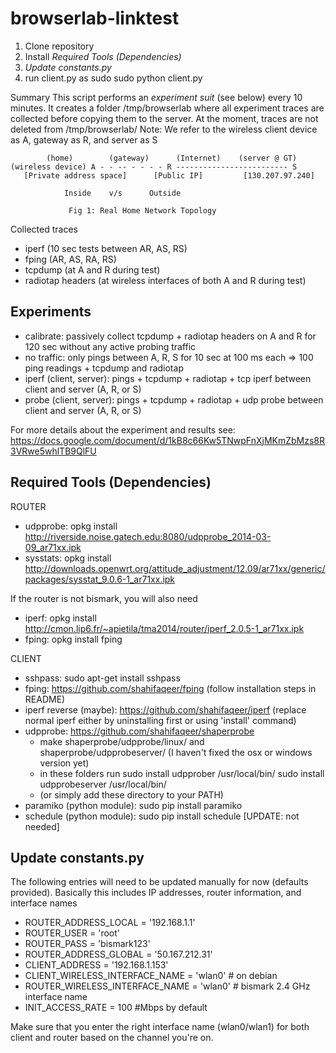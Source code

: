 browserlab-linktest
===================
1. Clone repository
2. Install *Required Tools (Dependencies)*
3. *Update constants.py*
4. run client.py as sudo
  sudo python client.py
  
Summary
This script performs an *experiment suit* (see below) every 10 minutes.
It creates a folder /tmp/browserlab where all experiment traces are collected before copying them to the server.
At the moment, traces are not deleted from /tmp/browserlab/
Note: We refer to the wireless client device as A, gateway as R, and server as S


			(home)	      (gateway)	     (Internet)	   (server @ GT)
	(wireless device) A - - -- - - - - R ------------------------- S
	   [Private address space]      [Public IP]	        [130.207.97.240]

				Inside	  v/s      Outside

			     Fig 1: Real Home Network Topology

Collected traces
- iperf (10 sec tests between AR, AS, RS)
- fping (AR, AS, RA, RS)
- tcpdump (at A and R during test)
- radiotap headers (at wireless interfaces of both A and R during test)

Experiments
-----------

- calibrate: passively collect tcpdump + radiotap headers on A and R for 120 sec without any active probing traffic
- no traffic: only pings between A, R, S for 10 sec at 100 ms each => 100 ping readings + tcpdump and radiotap
- iperf (client, server): pings + tcpdump + radiotap + tcp iperf between client and server (A, R, or S)
- probe (client, server): pings + tcpdump + radiotap + udp probe between client and server (A, R, or S)

For more details about the experiment and results see: https://docs.google.com/document/d/1kB8c66Kw5TNwpFnXjMKmZbMzs8R3VRwe5whlTB9QlFU

Required Tools (Dependencies)
-----------------------------

ROUTER
- udpprobe: opkg install http://riverside.noise.gatech.edu:8080/udpprobe_2014-03-09_ar71xx.ipk
- sysstats: opkg install http://downloads.openwrt.org/attitude_adjustment/12.09/ar71xx/generic/packages/sysstat_9.0.6-1_ar71xx.ipk

If the router is not bismark, you will also need
- iperf: opkg install http://cmon.lip6.fr/~apietila/tma2014/router/iperf_2.0.5-1_ar71xx.ipk
- fping: opkg install fping

CLIENT
- sshpass: sudo apt-get install sshpass
- fping: https://github.com/shahifaqeer/fping (follow installation steps in README)
- iperf reverse (maybe): https://github.com/shahifaqeer/iperf (replace normal iperf either by uninstalling first or using 'install' command)
- udpprobe: https://github.com/shahifaqeer/shaperprobe
	- make shaperprobe/udpprobe/linux/ and shaperprobe/udpprobeserver/ (I haven't fixed the osx or windows version yet)
	- in these folders run 
  		sudo install udpprober /usr/local/bin/
  		sudo install udpprobeserver /usr/local/bin/ 
	- (or simply add these directory to your PATH)
- paramiko (python module): sudo pip install paramiko
- schedule (python module): sudo pip install schedule [UPDATE: not needed]

Update constants.py
-------------------

The following entries will need to be updated manually for now (defaults provided).
Basically this includes IP addresses, router information, and interface names

- ROUTER_ADDRESS_LOCAL = '192.168.1.1'
- ROUTER_USER = 'root'
- ROUTER_PASS = 'bismark123'
- ROUTER_ADDRESS_GLOBAL =  '50.167.212.31'
- CLIENT_ADDRESS = '192.168.1.153'
- CLIENT_WIRELESS_INTERFACE_NAME = 'wlan0'  # on debian
- ROUTER_WIRELESS_INTERFACE_NAME = 'wlan0'  # bismark 2.4 GHz interface name
- INIT_ACCESS_RATE = 100 #Mbps by default

Make sure that you enter the right interface name (wlan0/wlan1) for both client and router based on the channel you're on.

